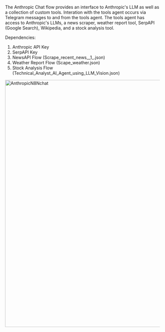 The Anthropic Chat flow provides an interface to Anthropic's LLM as well as a collection of custom tools. Interation with the tools agent occurs via Telegram
messages to and from the tools agent. The tools agent has access to Anthropic's LLMs, a news scraper, weather report tool, SerpAPI (Google Search), Wikipedia, 
and a stock analysis tool. 

Dependencies:
1. Anthropic API Key
2. SerpAPI Key
3. NewsAPI Flow (Scrape_recent_news__1_.json)
4. Weather Report Flow (Scape_weather.json)
5. Stock Analysis Flow (Technical_Analyst_AI_Agent_using_LLM_Vision.json)

<img width="805" alt="AnthropicN8Nchat" src="https://github.com/user-attachments/assets/e9bae179-c95d-43bc-b243-9de0d367987e" />
